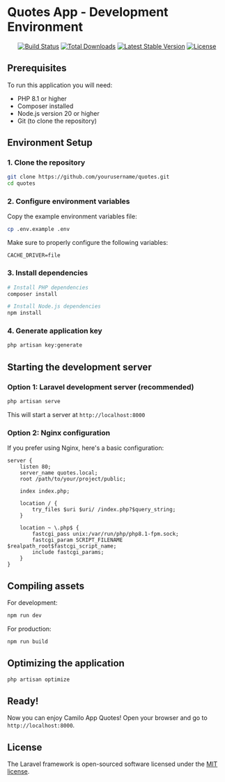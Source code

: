 # Quotes App - Development Environment

<p align="center">
<a href="https://github.com/laravel/framework/actions"><img src="https://github.com/laravel/framework/workflows/tests/badge.svg" alt="Build Status"></a>
<a href="https://packagist.org/packages/laravel/framework"><img src="https://img.shields.io/packagist/dt/laravel/framework" alt="Total Downloads"></a>
<a href="https://packagist.org/packages/laravel/framework"><img src="https://img.shields.io/packagist/v/laravel/framework" alt="Latest Stable Version"></a>
<a href="https://packagist.org/packages/laravel/framework"><img src="https://img.shields.io/packagist/l/laravel/framework" alt="License"></a>
</p>

## Prerequisites

To run this application you will need:

- PHP 8.1 or higher
- Composer installed
- Node.js version 20 or higher
- Git (to clone the repository)

## Environment Setup

### 1. Clone the repository

```bash
git clone https://github.com/yourusername/quotes.git
cd quotes
```

### 2. Configure environment variables

Copy the example environment variables file:

```bash
cp .env.example .env
```

Make sure to properly configure the following variables:

```
CACHE_DRIVER=file
```

### 3. Install dependencies

```bash
# Install PHP dependencies
composer install

# Install Node.js dependencies
npm install
```

### 4. Generate application key

```bash
php artisan key:generate
```

## Starting the development server

### Option 1: Laravel development server (recommended)

```bash
php artisan serve
```

This will start a server at `http://localhost:8000`

### Option 2: Nginx configuration

If you prefer using Nginx, here's a basic configuration:

```nginx
server {
    listen 80;
    server_name quotes.local;
    root /path/to/your/project/public;

    index index.php;

    location / {
        try_files $uri $uri/ /index.php?$query_string;
    }

    location ~ \.php$ {
        fastcgi_pass unix:/var/run/php/php8.1-fpm.sock;
        fastcgi_param SCRIPT_FILENAME $realpath_root$fastcgi_script_name;
        include fastcgi_params;
    }
}
```

## Compiling assets

For development:

```bash
npm run dev
```

For production:

```bash
npm run build
```

## Optimizing the application

```bash
php artisan optimize
```

## Ready!

Now you can enjoy Camilo App Quotes! Open your browser and go to `http://localhost:8000`.

## License

The Laravel framework is open-sourced software licensed under the [MIT license](https://opensource.org/licenses/MIT).

